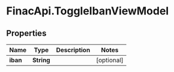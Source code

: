 # FinacApi.ToggleIbanViewModel

## Properties
Name | Type | Description | Notes
------------ | ------------- | ------------- | -------------
**iban** | **String** |  | [optional] 
